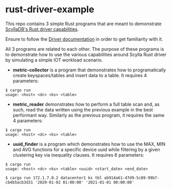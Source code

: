 # rust-driver-example

This repo contains 3 simple Rust programs that are meant to demonstrate [ScyllaDB's Rust driver capabilities](https://github.com/scylladb/scylla-rust-driver/).

Ensure to follow the [Driver documentation](https://cvybhu.github.io/scyllabook/index.html) in order to get familiarity with it.

All 3 programs are related to each other. The purpose of these programs is to demonstrate how to use the various capabilities around Scylla Rust driver by simulating a simple IOT workload scenario.

- **metric-collector** is a program that demonstrates how to programatically create keyspaces/tables and insert data to a table. It requires 4 parameters:

```shell
$ cargo run
usage: <host> <dc> <ks> <table>
```

- **metric_reader** demonstrates how to perform a full table scan and, as such, read the data written using the previous example in the best performant way. Similarly as the previous program, it requires the same 4 parameters:

```shell
$ cargo run
usage: <host> <dc> <ks> <table>
```

- **uuid_finder** is a program which demonstrates how to use the MAX, MIN and AVG functions for a specific device uuid while filtering by a given clustering key via inequality clauses. It requires 6 parameters:

```shell
$ cargo run
usage: <host> <dc> <ks> <table> <uuid> <start_date> <end_date>

$ cargo run 172.1.7.0.2 datacenter1 ks tbl ab914a61-47d9-5c89-99b7-cb4b5acb3d31 '2020-01-02 01:00:00' '2021-01-01 00:00:00'
```

